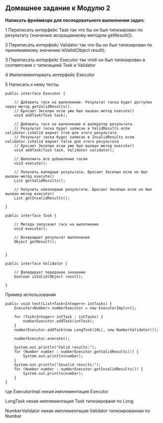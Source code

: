 **Домашнее задание к Модулю 2**
---------------------
**Написать фреймворк для последоватьного выполнения задач:**

1 Переписать интерфейс Task так что бы он был типизирован по результату (значению возращаемому методом getResult()).

2 Переписать интерфейс Validator так что бы он был типизирован по принимаемому значению isValid(Object result);

3 Переписать интерфейс Executor так чтоб он был типизирован в соответсвии с типизацией Task и Validator

4 Импелементирвать интерфейс Executor

5 Написать к нему тесты.

	public interface Executor {

        // Добавить таск на выполнение. Результат таска будет доступен через метод getValidResults(). 
		// Бросает Эксепшн если уже был вызван метод execute()
        void addTask(Task task);

        // Добавить таск на выполнение и валидатор результата. 
        // Результат таска будет записан в ValidResults если validator.isValid вернет true для этого результата
		// Результат таска будет записан в InvalidResults если validator.isValid вернет false для этого результата
		// Бросает Эксепшн если уже был вызван метод execute()
        void addTask(Task task, Validator validator);

        // Выполнить все добавленые таски
        void execute();

        // Получить валидные результаты. Бросает Эксепшн если не был вызван метод execute()
        List getValidResults();

        // Получить невалидные результаты. Бросает Эксепшн если не был вызван метод execute()
        List getInvalidResults();

    }

    public interface Task {

        // Метода запускает таск на выполнение
        void execute();

        // Возвращает результат выполнения
        Object getResult();


    }

    public interface Validator {

        // Валидирует переданое значение
        boolean isValid(Object result);

    }
Пример использования

	public void test(List<Task<Integer>> intTasks) {
        Executor<Number> numberExecutor = new ExecutorImpl<>();

        for (Task<Integer> intTask : intTasks) {
            numberExecutor.addTask(intTask);
        }
        numberExecutor.addTask(new LongTask(10L), new NumberValidator());
		
        numberExecutor.execute();
        
        System.out.println("Valid results:");
        for (Number number : numberExecutor.getValidResults()) {
            System.out.println(number);
        }
        System.out.println("Invalid results:");
        for (Number number : numberExecutor.getInvalidResults()) {
            System.out.println(number);
        }
    }
где ExecutorImpl некая имплементация Executor

LongTask некая имплементация Task типизированя по Long

NumberValidator некая имплементация Validator типизированная по Number